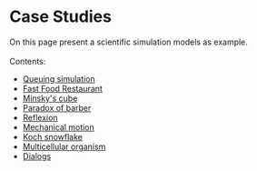 <h1 id="case_studies">Case Studies</h1>
On this page present a scientific simulation models as example.<br/><br/>
Contents:<br/>
<ul>
  <li><a href="case_studies/queue/queuing_theory">Queuing simulation</a></li>
  <li><a href="case_studies/fast_food/fast_food">Fast Food Restaurant</a></li>
  <li><a href="case_studies/minsky/minsky">Minsky's cube</a></li>
  <li><a href="case_studies/barber/barber">Paradox of barber</a></li>
  <li><a href="case_studies/kripke/kripke">Reflexion</a></li>
  <li><a href="case_studies/newton/newton">Mechanical motion</a></li>
  <li><a href="case_studies/fractal/fractal">Koch snowflake</a></li>
  <li><a href="case_studies/organism/organism">Multicellular organism</a></li>
  <li><a href="case_studies/dialogs">Dialogs</a></li>
</ul>

